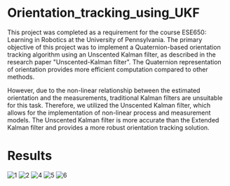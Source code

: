 # Orientation_tracking_using_UKF

This project was completed as a requirement for the course ESE650: Learning in Robotics at the University of Pennsylvania. The primary objective of this project was to implement a Quaternion-based orientation tracking algorithm using an Unscented Kalman filter, as described in the research paper "Unscented-Kalman filter". The Quaternion representation of orientation provides more efficient computation compared to other methods.

However, due to the non-linear relationship between the estimated orientation and the measurements, traditional Kalman filters are unsuitable for this task. Therefore, we utilized the Unscented Kalman filter, which allows for the implementation of non-linear process and measurement models. The Unscented Kalman filter is more accurate than the Extended Kalman filter and provides a more robust orientation tracking solution.

# Results

![1](https://user-images.githubusercontent.com/42107613/230778061-5ec8a2ee-5ef1-422e-beb7-456a93a77649.JPG)
![2](https://user-images.githubusercontent.com/42107613/230778065-bcb7920a-f2c6-458a-b0a3-8975e3621322.JPG)
![4](https://user-images.githubusercontent.com/42107613/230778070-3345afb2-0e3b-4884-946f-2c6db928efca.JPG)
![5](https://user-images.githubusercontent.com/42107613/230778076-b873ded7-a718-4fd4-9b1d-7eaa5dd57665.JPG)
![6](https://user-images.githubusercontent.com/42107613/230778082-fe17566e-bfd4-4080-931f-0218b9ea26f6.JPG)
